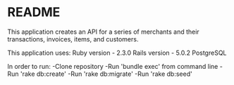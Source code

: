 # README

This application creates an API for a series of merchants and their transactions, invoices, items, and customers.

This application uses:
Ruby version - 2.3.0
Rails version - 5.0.2
PostgreSQL

In order to run:
-Clone repository
-Run 'bundle exec' from command line
-Run 'rake db:create'
-Run 'rake db:migrate'
-Run 'rake db:seed'
